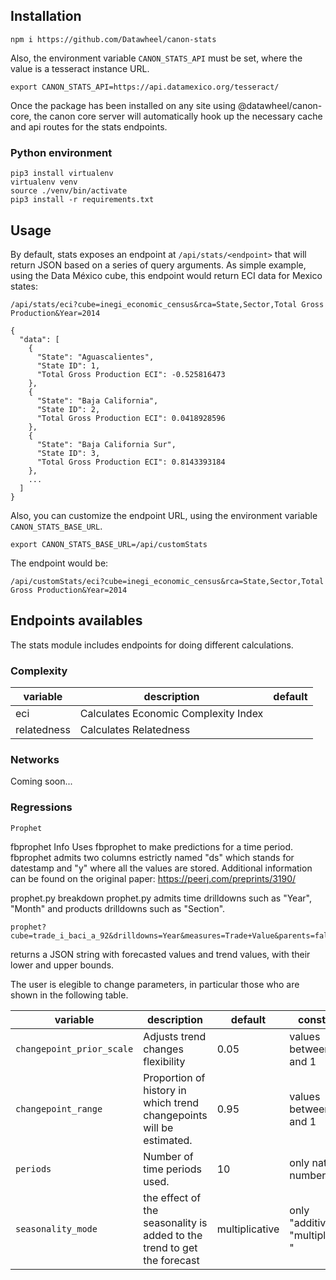 ## Installation

```
npm i https://github.com/Datawheel/canon-stats
```

Also, the environment variable `CANON_STATS_API` must be set, where the value is a tesseract instance URL.

```
export CANON_STATS_API=https://api.datamexico.org/tesseract/
```

Once the package has been installed on any site using @datawheel/canon-core, the canon core server will automatically hook up the necessary cache and api routes for the stats endpoints.

### Python environment

```
pip3 install virtualenv
virtualenv venv
source ./venv/bin/activate
pip3 install -r requirements.txt
```


## Usage

By default, stats exposes an endpoint at `/api/stats/<endpoint>` that will return JSON based on a series of query arguments. As simple example, using the Data México cube, this endpoint would return ECI data for Mexico states:

```
/api/stats/eci?cube=inegi_economic_census&rca=State,Sector,Total Gross Production&Year=2014
```

```
{
  "data": [
    {
      "State": "Aguascalientes",
      "State ID": 1,
      "Total Gross Production ECI": -0.525816473
    },
    {
      "State": "Baja California",
      "State ID": 2,
      "Total Gross Production ECI": 0.0418928596
    },
    {
      "State": "Baja California Sur",
      "State ID": 3,
      "Total Gross Production ECI": 0.8143393184
    },
    ...
  ]
}
```

Also, you can customize the endpoint URL, using the environment variable `CANON_STATS_BASE_URL`.

```
export CANON_STATS_BASE_URL=/api/customStats
```

The endpoint would be:
```
/api/customStats/eci?cube=inegi_economic_census&rca=State,Sector,Total Gross Production&Year=2014
```

## Endpoints availables

The stats module includes endpoints for doing different calculations. 

### Complexity

| variable | description | default |
| - | - | - |
| eci | Calculates Economic Complexity Index | |
| relatedness | Calculates Relatedness  |  |

### Networks

Coming soon...


### Regressions
 
`Prophet`

fbprophet Info
Uses fbprophet to make predictions for a time period.
fbprophet admits two columns estrictly named "ds" which stands for datestamp and "y" where all the values are stored.
Additional information can be found on the original paper: https://peerj.com/preprints/3190/

prophet.py breakdown
prophet.py admits time drilldowns such as "Year", "Month" and products drilldowns such as "Section".


```
prophet?cube=trade_i_baci_a_92&drilldowns=Year&measures=Trade+Value&parents=false&sparse=false
```
returns a JSON string with forecasted values and trend values, with their lower and upper bounds.

The user is elegible to change parameters, in particular those who are shown in the following table.

| variable | description | default | constraint |
| - | - | - | - |
| `changepoint_prior_scale` | Adjusts trend changes flexibility  | 0.05 | values between 0 and 1 |
| `changepoint_range` | Proportion of history in which trend changepoints will be estimated. | 0.95 | values between 0 and 1 |
| `periods` | Number of time periods used. | 10 | only natural numbers |
| `seasonality_mode` | the effect of the seasonality is added to the trend to get the forecast | multiplicative | only "additive" or "multiplicative " |

